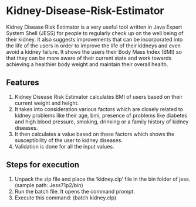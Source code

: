 # Kidney-Disease-Risk-Estimator
Kidney Disease Risk Estimator is a very useful tool written in Java Expert System Shell (JESS) for people to regularly check up on the well being of their kidney.
It also suggests improvements that can be incorporated into the life of the users in order to improve the life of their kidneys and even avoid a kidney failure.
It shows the users their Body Mass Index (BMI) so that they can be more aware of their current state and work towards achieving a healthier body weight and maintain their overall health.

## Features

1) Kidney Disease Risk Estimator calculates BMI of users based on their current weight and height.
2) It takes into consideration various factors which are closely related to kidney problems like their age, bmi, presence of
problems like diabetes and high blood pressure, smoking, drinking or a family history of kidney diseases.
3) It then calculates a value based on these factors which shows the susceptibility of the user to kidney diseases.
4) Validation is done for all the input values.

## Steps for execution

1. Unpack the zip file and place the ‘kidney.clp’ file in the bin folder of jess. (sample path: Jess71p2/bin)
2. Run the batch file. It opens the command prompt.
3. Execute this command: (batch kidney.clp)



